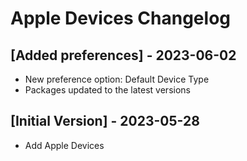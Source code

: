 # Apple Devices Changelog

## [Added preferences] - 2023-06-02

- New preference option: Default Device Type
- Packages updated to the latest versions

## [Initial Version] - 2023-05-28

- Add Apple Devices
